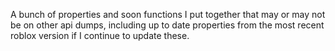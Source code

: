 A bunch of properties and soon functions I put together that may or may not be on other api dumps, including up to date properties from the most recent roblox version if I continue to update these.
